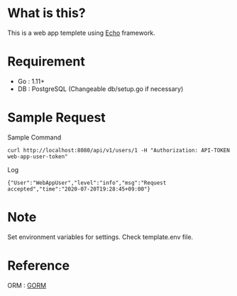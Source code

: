 # What is this?

This is a web app templete using [Echo](https://echo.labstack.com/) framework.

# Requirement

- Go : 1.11+
- DB : PostgreSQL (Changeable db/setup.go if necessary)

# Sample Request

Sample Command

```
curl http://localhost:8080/api/v1/users/1 -H "Authorization: API-TOKEN web-app-user-token"
```

Log

```
{"User":"WebAppUser","level":"info","msg":"Request accepted","time":"2020-07-20T19:28:45+09:00"}
```

# Note

Set environment variables for settings. Check template.env file.

# Reference

ORM : [GORM](https://gorm.io/docs/index.html)